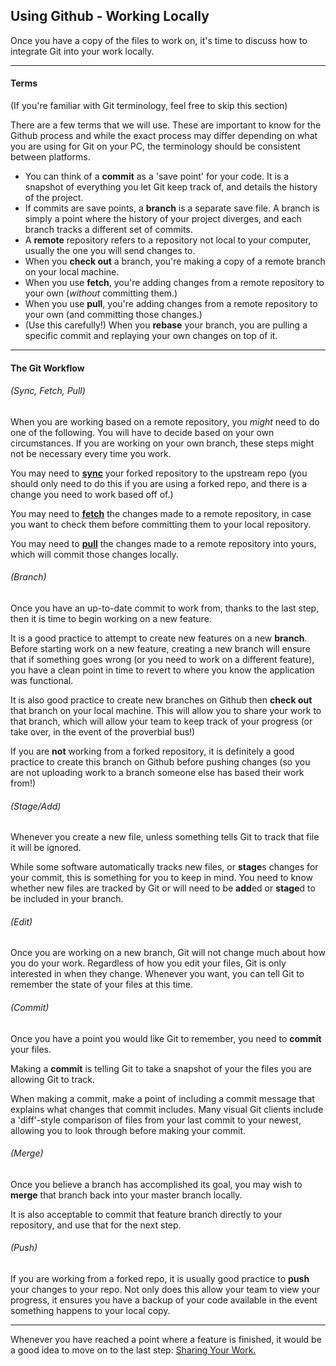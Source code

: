 ## Using Github - Working Locally
Once you have a copy of the files to work on, it's time to discuss how to integrate Git into your work locally.

---

#### Terms

(If you're familiar with Git terminology, feel free to skip this section)

There are a few terms that we will use. These are important to know for the Github process and while the exact process 
may differ depending on what you are using for Git on your PC, the terminology should be consistent between platforms.

- You can think of a **commit** as a 'save point' for your code. It is a snapshot of everything you let Git keep track of,
 and details the history of the project.
- If commits are save points, a **branch** is a separate save file. A branch is simply a point where the history of your 
project diverges, and each branch tracks a different set of commits.
- A **remote** repository refers to a repository not local to your computer, usually the one you will send changes to.
- When you **check out** a branch, you're making a copy of a remote branch on your local machine.
- When you use **fetch**, you're adding changes from a remote repository to your own (*without* committing them.)
- When you use **pull**, you're adding changes from a remote repository to your own (and committing those changes.)
- (Use this carefully!) When you **rebase** your branch, you are pulling a specific commit and replaying your own changes on top of it.  

---

#### The Git Workflow

###### (Sync, Fetch, Pull)

When you are working based on a remote repository, you *might* need to do one of the following. You will have to decide 
based on your own circumstances. If you are working on your own branch, these steps might not be necessary every time you work.

You may need to [**sync**](https://help.github.com/en/github/collaborating-with-issues-and-pull-requests/syncing-a-fork) 
your forked repository to the upstream repo (you should only need to do this if you are using a forked repo, and there 
is a change you need to work based off of.)

You may need to [**fetch**](https://help.github.com/en/github/using-git/getting-changes-from-a-remote-repository#fetching-changes-from-a-remote-repository)
the changes made to a remote repository, in case you want to check them before committing them to your local repository.
 
You may need to [**pull**](https://help.github.com/en/github/using-git/getting-changes-from-a-remote-repository#pulling-changes-from-a-remote-repository)
the changes made to a remote repository into yours, which will commit those changes locally.

###### (Branch)

Once you have an up-to-date commit to work from, thanks to the last step, then it is time to begin working on a new feature.

It is a good practice to attempt to create new features on a new **branch**. Before starting work on a new feature, 
creating a new branch will ensure that if something goes wrong (or you need to work on a different feature), you have a 
clean point in time to revert to where you know the application was functional. 

It is also good practice to create new branches on Github then **check out** that branch on your local machine. This will 
allow you to share your work to that branch, which will allow your team to keep track of your progress (or take over, in the event
of the proverbial bus!) 

If you are **not** working from a forked repository, it is definitely a good practice to create this branch on Github 
before pushing changes (so you are not uploading work to a branch someone else has based their work from!)

###### (Stage/Add)

Whenever you create a new file, unless something tells Git to track that file it will be ignored.

While some software automatically tracks new files, or **stage**s changes for your commit, this is something for you to keep in mind. You need to know whether 
new files are tracked by Git or will need to be **add**ed or **stage**d to be included in your branch.   

###### (Edit)

Once you are working on a new branch, Git will not change much about how you do your work. Regardless of how you edit your files, Git is only interested in 
when they change. Whenever you want, you can tell Git to remember the state of your files at this time.

###### (Commit)

Once you have a point you would like Git to remember, you need to **commit** your files.

Making a **commit** is telling Git to take a snapshot of your the files you are allowing Git to track.

When making a commit, make a point of including a commit message that explains what changes that commit includes. Many 
visual Git clients include a 'diff'-style comparison of files from your last commit to your newest, allowing you to look 
through before making your commit. 

###### (Merge)

Once you believe a branch has accomplished its goal, you may wish to **merge** that branch back into your master branch 
locally.

It is also acceptable to commit that feature branch directly to your repository, and use that for the next step.

###### (Push)

If you are working from a forked repo, it is usually good practice to **push** your changes to your repo. 
Not only does this allow your team to view your progress, it ensures you have a backup of your code available in the event 
something happens to your local copy. 

---

Whenever you have reached a point where a feature is finished, it would be a good idea to move on to the last step: 
[Sharing Your Work.](./SharingYourWork.md)